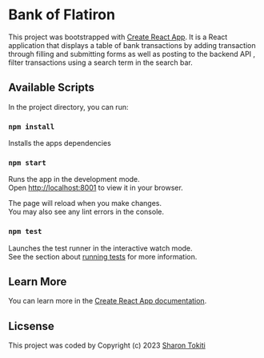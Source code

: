 # Bank of Flatiron
This project was bootstrapped with [Create React App](https://github.com/facebook/create-react-app). It is a React application that displays a table of bank transactions by adding transaction through filling and submitting forms as well as posting to the backend API , filter transactions using a search term in the search bar.

## Available Scripts

In the project directory, you can run:

### `npm install`

Installs  the apps dependencies 

### `npm start`

Runs the app in the development mode.\
Open [http://localhost:8001](http://localhost:8001) to view it in your browser.

The page will reload when you make changes.\
You may also see any lint errors in the console.

### `npm test`

Launches the test runner in the interactive watch mode.\
See the section about [running tests](https://facebook.github.io/create-react-app/docs/running-tests) for more information.


## Learn More

You can learn more in the [Create React App documentation](https://facebook.github.io/create-react-app/docs/getting-started).

## Licsense

This project was coded by Copyright (c) 2023 [Sharon Tokiti](https://github.com/mshekerotokiti)

